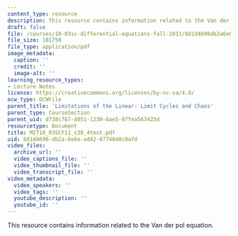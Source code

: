 ```yaml
---
content_type: resource
description: This resource contains information related to the Van der pol equation.
draft: false
file: /courses/18-03sc-differential-equations-fall-2011/8d1d4696db2a6e6ead426774040c9afd_MIT18_03SCF11_s38_4text.pdf
file_size: 181750
file_type: application/pdf
image_metadata:
  caption: ''
  credit: ''
  image-alt: ''
learning_resource_types:
- Lecture Notes
license: https://creativecommons.org/licenses/by-nc-sa/4.0/
ocw_type: OCWFile
parent_title: 'Limitations of the Linear: Limit Cycles and Chaos'
parent_type: CourseSection
parent_uid: d738c767-d051-1230-6ae5-07fea563425d
resourcetype: Document
title: MIT18_03SCF11_s38_4text.pdf
uid: 8d1d4696-db2a-6e6e-ad42-6774040c9afd
video_files:
  archive_url: ''
  video_captions_file: ''
  video_thumbnail_file: ''
  video_transcript_file: ''
video_metadata:
  video_speakers: ''
  video_tags: ''
  youtube_description: ''
  youtube_id: ''
---
```

This resource contains information related to the Van der pol equation.